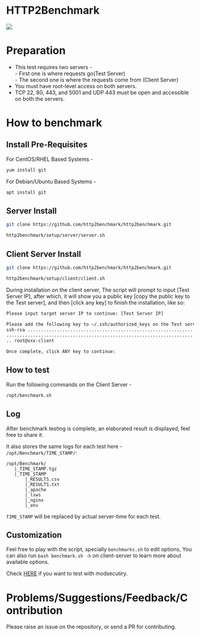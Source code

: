 # HTTP2Benchmark
[<img src="https://img.shields.io/badge/Made%20with-BASH-orange.svg">](https://en.wikipedia.org/wiki/Bash_(Unix_shell)) 

# Preparation 
  - This test requires two servers -   
            - First one is where requests go(Test Server)   
            - The second one is where the requests come from (Client Server)
  - You must have root-level access on both servers.
  - TCP 22, 80, 443, and 5001 and UDP 443 must be open and accessible on both the servers.

# How to benchmark

## Install Pre-Requisites
For CentOS/RHEL Based Systems - 
```bash
yum install git
```

For Debian/Ubuntu Based Systems - 
```bash
apt install git
```

## Server Install
``` bash
git clone https://github.com/http2benchmark/http2benchmark.git
```
``` bash
http2benchmark/setup/server/server.sh
```

## Client Server Install
``` bash
git clone https://github.com/http2benchmark/http2benchmark.git
```
``` bash
http2benchmark/setup/client/client.sh
```

During installation on the client server, The script will prompt  to input [Test Server IP], after which, it will show you a public key [copy the public key to the Test server], and then [click any key] to finish the installation, like so:
``` bash
Please input target server IP to continue: [Test Server IP]
```
``` bash
Please add the following key to ~/.ssh/authorized_keys on the Test server
ssh-rsa .................................................................
.........................................................................
.. root@xxx-client
```
``` bash
Once complete, click ANY key to continue: 
```

## How to test
Run the following commands on the Client Server - 
``` bash
/opt/benchmark.sh
```

## Log 
After benchmark testing is complete, an elaborated result is displayed, feel free to share it.

It also stores the same logs for each test here - `/opt/Benchmark/TIME_STAMP/`:
```
/opt/Benchmark/
   |_TIME_STAMP.tgz
   |_TIME_STAMP 
       |_RESULTS.csv
       |_RESULTS.txt
       |_apache
       |_lsws
       |_nginx
       |_env
```

`TIME_STAMP` will be replaced by actual server-time for each test.

## Customization
Feel free to play with the script, specially `benchmarks.sh` to edit options, You can also run `bash benchmark.sh -h` on client-server to learn more about available options.

Check [HERE](https://github.com/http2benchmark/http2benchmark/blob/master/modsec/README.md) if you want to test with modsecutiry. 

# Problems/Suggestions/Feedback/Contribution
Please raise an issue on the repository, or send a PR for contributing.
